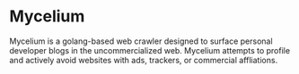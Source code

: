 # Mycelium

Mycelium is a golang-based web crawler designed to surface personal developer
blogs in the uncommercialized web. Mycelium attempts to profile and actively
avoid websites with ads, trackers, or commercial affliations.
